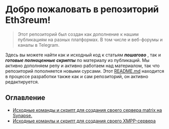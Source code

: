 # Добро пожаловать в репозиторий Eth3reum!

> Этот репозиторий был создан как дополнение к нашим публикациям на
> разных платформах. В том числе и веб-форумы и каналы в Telegram.

Здесь вы можете найти как и исходный код к статьям ***пошагово*** , так и ***готовые полноценные скрипты*** по материалу из публикаций. 
Мы активно дополняем репу и активно работаем над материалом, так что репозиторий пополняется новыми сурсами.
Этот [README.md](https://github.com/xephyr888/Setups_Guides/blob/b86af46b91fcaf0d296dae9c85e12159485b69d0/README.md) находится в процессе разработки также как и сам репозиторий, он активно редактируется.

## Оглавление

 - [Исходные команды и скрипт для создания своего сервера matrix на Synapse.](https://github.com/xephyr888/Setups_Guides/tree/b86af46b91fcaf0d296dae9c85e12159485b69d0/Matrix-Synapse) 
 - [Исходные команлы и скрипт для создания своего XMPP-сервера](https://github.com/xephyr888/Setups_Guides/tree/b86af46b91fcaf0d296dae9c85e12159485b69d0/XMPP-jabber)

